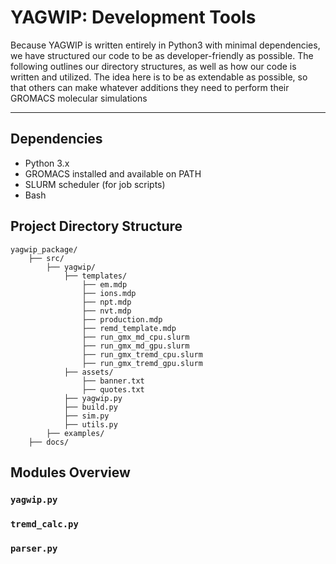 # YAGWIP: Development Tools

Because YAGWIP is written entirely in Python3 with minimal dependencies, we have structured our code to be as developer-friendly as possible. The following outlines our directory structures, as well as how our code is written and utilized. The idea here is to be as extendable as possible, so that others can make whatever additions they need to perform their GROMACS molecular simulations

---
## Dependencies
- Python 3.x
- GROMACS installed and available on PATH
- SLURM scheduler (for job scripts)
- Bash

## Project Directory Structure
```
yagwip_package/
    ├── src/
        ├── yagwip/
            ├── templates/
                ├── em.mdp
                ├── ions.mdp
                ├── npt.mdp
                ├── nvt.mdp
                ├── production.mdp
                ├── remd_template.mdp
                ├── run_gmx_md_cpu.slurm
                ├── run_gmx_md_gpu.slurm
                ├── run_gmx_tremd_cpu.slurm
                ├── run_gmx_tremd_gpu.slurm
            ├── assets/
                ├── banner.txt
                ├── quotes.txt
            ├── yagwip.py
            ├── build.py
            ├── sim.py
            ├── utils.py
        ├── examples/
    ├── docs/

```

## Modules Overview

### `yagwip.py`

### `tremd_calc.py`

### `parser.py`





